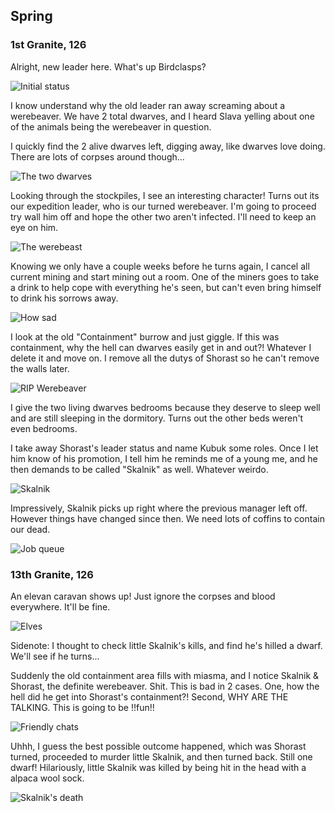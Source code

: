 Spring
------

### 1st Granite, 126

Alright, new leader here. What's up Birdclasps?

![Initial status](http://cloud.mikeskalnik.com/image/0O2J0b310K3U/Screen%20Shot%202014-08-18%20at%208.12.28%20PM.png)

I know understand why the old leader ran away screaming about a werebeaver. We
have 2 total dwarves, and I heard Slava yelling about one of the animals being
the werebeaver in question.

I quickly find the 2 alive dwarves left, digging away, like dwarves love doing.
There are lots of corpses around though...

![The two dwarves](http://cloud.mikeskalnik.com/image/2v3m3u1l3M3R/Screen%20Shot%202014-08-18%20at%208.25.48%20PM.png)

Looking through the stockpiles, I see an interesting character! Turns out its
our expedition leader, who is our turned werebeaver. I'm going to proceed try
wall him off and hope the other two aren't infected. I'll need to keep an eye on
him.

![The werebeast](http://cloud.mikeskalnik.com/image/2r0l1d3A3N0h/Screen%20Shot%202014-08-18%20at%208.57.36%20PM.png)

Knowing we only have a couple weeks before he turns again, I cancel all
current mining and start mining out a room. One of the miners goes to take a
drink to help cope with everything he's seen, but can't even bring himself to
drink his sorrows away.

![How sad](http://cloud.mikeskalnik.com/image/2C090u2n0m1n/Screen%20Shot%202014-08-18%20at%209.21.03%20PM.png)

I look at the old "Containment" burrow and just giggle. If this was containment,
why the hell can dwarves easily get in and out?! Whatever I delete it and move
on. I remove all the dutys of Shorast so he can't remove the walls later.

![RIP Werebeaver](http://cloud.mikeskalnik.com/image/1f1C01052p3X/Screen%20Shot%202014-08-18%20at%2010.03.38%20PM.png)

I give the two living dwarves bedrooms because they deserve to sleep well and
are still sleeping in the dormitory. Turns out the other beds weren't even
bedrooms.

I take away Shorast's leader status and name Kubuk some roles. Once I let him
know of his promotion, I tell him he reminds me of a young me, and he then
demands to be called "Skalnik" as well. Whatever weirdo.

![Skalnik](http://cloud.mikeskalnik.com/image/0x343m2m2v3m/Screen%20Shot%202014-08-18%20at%2010.12.09%20PM.png)

Impressively, Skalnik picks up right where the previous manager left off.
However things have changed since then. We need lots of coffins to contain our
dead.

![Job queue](http://cloud.mikeskalnik.com/image/1g0S1O1x3B3F/Screen%20Shot%202014-08-18%20at%2010.16.43%20PM.png)

### 13th Granite, 126

An elevan caravan shows up! Just ignore the corpses and blood everywhere. It'll
be fine.

![Elves](http://cloud.mikeskalnik.com/image/2L402A0r2F15/Screen%20Shot%202014-08-23%20at%207.17.27%20PM.png)

Sidenote: I thought to check little Skalnik's kills, and find he's hilled a
dwarf. We'll see if he turns...

Suddenly the old containment area fills with miasma, and I notice Skalnik &
Shorast, the definite werebeaver. Shit. This is bad in 2 cases. One, how the
hell did he get into Shorast's containment?! Second, WHY ARE THE TALKING. This
is going to be !!fun!!

![Friendly chats](http://cloud.mikeskalnik.com/image/2T3f3503120O/Screen%20Shot%202014-08-23%20at%207.28.25%20PM.png)

Uhhh, I guess the best possible outcome happened, which was Shorast turned,
proceeded to murder little Skalnik, and then turned back. Still one dwarf!
Hilariously, little Skalnik was killed by being hit in the head with a alpaca
wool sock.

![Skalnik's death](http://cloud.mikeskalnik.com/image/2h010M272A3F/Screen%20Shot%202014-08-23%20at%207.43.06%20PM.png)
